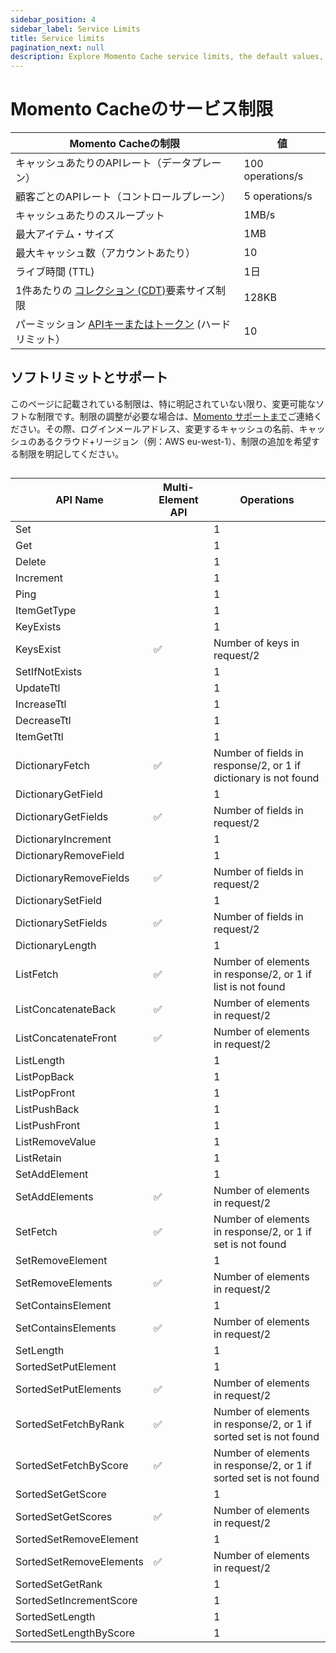 ```yaml
---
sidebar_position: 4
sidebar_label: Service Limits
title: Service limits
pagination_next: null
description: Explore Momento Cache service limits, the default values, and how to get them changed if you need.
---
```


# Momento Cacheのサービス制限



| Momento Cacheの制限                                                                                      | 値                |
| ----------------------------------------------------------------------------------------------------- | ---------------- |
| キャッシュあたりのAPIレート（データプレーン）                                                                              | 100 operations/s |
| 顧客ごとのAPIレート（コントロールプレーン）                                                                               | 5 operations/s   |
| キャッシュあたりのスループット                                                                                       | 1MB/s            |
| 最大アイテム・サイズ                                                                                            | 1MB              |
| 最大キャッシュ数（アカウントあたり）                                                                                    | 10               |
| ライブ時間 (TTL)                                                                                           | 1日               |
| 1件あたりの [コレクション (CDT)](https://docs.momentohq.com/develop/datatypes#collection-data-types-cdts)要素サイズ制限 | 128KB            |
| パーミッション [APIキーまたはトークン](./../develop/api-reference/auth.md)  (ハードリミット）                                 | 10               |

## ソフトリミットとサポート

このページに記載されている制限は、特に明記されていない限り、変更可能なソフトな制限です。制限の調整が必要な場合は、[Momento サポートまで](mailto:support@momentohq.com)ご連絡ください。その際、ログインメールアドレス、変更するキャッシュの名前、キャッシュのあるクラウド+リージョン（例：AWS eu-west-1）、制限の追加を希望する制限を明記してください。

##







| API Name                | Multi-Element API | Operations                                                        |
| ----------------------- | ----------------- | ----------------------------------------------------------------- |
| Set                     |                   | 1                                                                 |
| Get                     |                   | 1                                                                 |
| Delete                  |                   | 1                                                                 |
| Increment               |                   | 1                                                                 |
| Ping                    |                   | 1                                                                 |
| ItemGetType             |                   | 1                                                                 |
| KeyExists               |                   | 1                                                                 |
| KeysExist               | ✅                 | Number of keys in request/2                                       |
| SetIfNotExists          |                   | 1                                                                 |
| UpdateTtl               |                   | 1                                                                 |
| IncreaseTtl             |                   | 1                                                                 |
| DecreaseTtl             |                   | 1                                                                 |
| ItemGetTtl              |                   | 1                                                                 |
| DictionaryFetch         | ✅                 | Number of fields in response/2, or 1 if dictionary is not found   |
| DictionaryGetField      |                   | 1                                                                 |
| DictionaryGetFields     | ✅                 | Number of fields in request/2                                     |
| DictionaryIncrement     |                   | 1                                                                 |
| DictionaryRemoveField   |                   | 1                                                                 |
| DictionaryRemoveFields  | ✅                 | Number of fields in request/2                                     |
| DictionarySetField      |                   | 1                                                                 |
| DictionarySetFields     | ✅                 | Number of fields in request/2                                     |
| DictionaryLength        |                   | 1                                                                 |
| ListFetch               | ✅                 | Number of elements in response/2, or 1 if list is not found       |
| ListConcatenateBack     | ✅                 | Number of elements in request/2                                   |
| ListConcatenateFront    | ✅                 | Number of elements in request/2                                   |
| ListLength              |                   | 1                                                                 |
| ListPopBack             |                   | 1                                                                 |
| ListPopFront            |                   | 1                                                                 |
| ListPushBack            |                   | 1                                                                 |
| ListPushFront           |                   | 1                                                                 |
| ListRemoveValue         |                   | 1                                                                 |
| ListRetain              |                   | 1                                                                 |
| SetAddElement           |                   | 1                                                                 |
| SetAddElements          | ✅                 | Number of elements in request/2                                   |
| SetFetch                | ✅                 | Number of elements in response/2, or 1 if set is not found        |
| SetRemoveElement        |                   | 1                                                                 |
| SetRemoveElements       | ✅                 | Number of elements in request/2                                   |
| SetContainsElement      |                   | 1                                                                 |
| SetContainsElements     | ✅                 | Number of elements in request/2                                   |
| SetLength               |                   | 1                                                                 |
| SortedSetPutElement     |                   | 1                                                                 |
| SortedSetPutElements    | ✅                 | Number of elements in request/2                                   |
| SortedSetFetchByRank    | ✅                 | Number of elements in response/2, or 1 if sorted set is not found |
| SortedSetFetchByScore   | ✅                 | Number of elements in response/2, or 1 if sorted set is not found |
| SortedSetGetScore       |                   | 1                                                                 |
| SortedSetGetScores      | ✅                 | Number of elements in request/2                                   |
| SortedSetRemoveElement  |                   | 1                                                                 |
| SortedSetRemoveElements | ✅                 | Number of elements in request/2                                   |
| SortedSetGetRank        |                   | 1                                                                 |
| SortedSetIncrementScore |                   | 1                                                                 |
| SortedSetLength         |                   | 1                                                                 |
| SortedSetLengthByScore  |                   | 1                                                                 |
